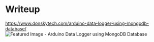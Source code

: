 # Writeup  
https://www.donskytech.com/arduino-data-logger-using-mongodb-database/
![Featured Image - Arduino Data Logger using MongoDB Database](https://github.com/donskytech/platformio-projects/assets/69466026/b0b94fa2-a9ac-49cd-8c45-b51fe5aa3b87)

